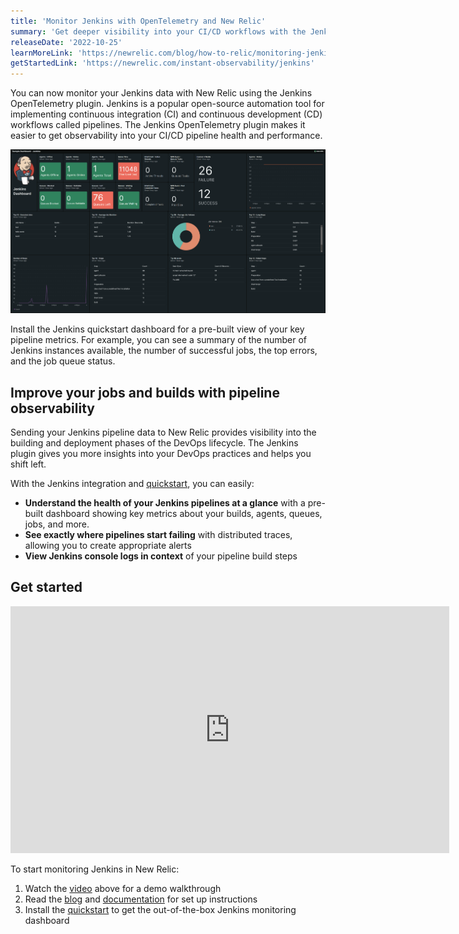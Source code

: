 ```yaml
---
title: 'Monitor Jenkins with OpenTelemetry and New Relic'
summary: 'Get deeper visibility into your CI/CD workflows with the Jenkins integration and quickstart'
releaseDate: '2022-10-25'
learnMoreLink: 'https://newrelic.com/blog/how-to-relic/monitoring-jenkins-pipelines' 
getStartedLink: 'https://newrelic.com/instant-observability/jenkins'
---
```


You can now monitor your Jenkins data with New Relic using the Jenkins OpenTelemetry plugin. Jenkins is a popular open-source automation tool for implementing continuous integration (CI) and continuous development (CD) workflows called pipelines. The Jenkins OpenTelemetry plugin makes it easier to get observability into your CI/CD pipeline health and performance. 

![Screenshot showing sample Jenkins dashboard in New Relic](./images/whatsnew_jenkins_io_dashboard.png "Screenshot showing sample Jenkins dashboard in New Relic")
<figcaption>Install the Jenkins quickstart dashboard for a pre-built view of your key pipeline metrics. For example, you can see a summary of the number of Jenkins instances available, the number of successful jobs, the top errors, and the job queue status.</figcaption>

## Improve your jobs and builds with pipeline observability
Sending your Jenkins pipeline data to New Relic provides visibility into the building and deployment phases of the DevOps lifecycle. The Jenkins plugin gives you more insights into your DevOps practices and helps you shift left.

With the Jenkins integration and [quickstart](https://newrelic.com/instant-observability/jenkins), you can easily:
- **Understand the health of your Jenkins pipelines at a glance** with a pre-built dashboard showing key metrics about your builds, agents, queues, jobs, and more.
- **See exactly where pipelines start failing** with distributed traces, allowing you to create appropriate alerts 
- **View Jenkins console logs in context** of your pipeline build steps

## Get started
<iframe width="702" height="395" src="https://www.youtube.com/embed/ZCF75LTtdz0" title="Monitoring Jenkins with OpenTelemetry" frameborder="0" allow="accelerometer; autoplay; clipboard-write; encrypted-media; gyroscope; picture-in-picture" allowfullscreen></iframe>

To start monitoring Jenkins in New Relic:
1.  Watch the [video](https://www.youtube.com/watch?v=ZCF75LTtdz0) above for a demo walkthrough
2.  Read the [blog](https://newrelic.com/blog/how-to-relic/monitoring-jenkins-pipelines) and [documentation](https://docs.newrelic.com/docs/more-integrations/open-source-telemetry-integrations/opentelemetry/jenkins/monitoring-jenkins-ot) for set up instructions
3.  Install the [quickstart](https://newrelic.com/instant-observability/jenkins) to get the out-of-the-box Jenkins monitoring dashboard
